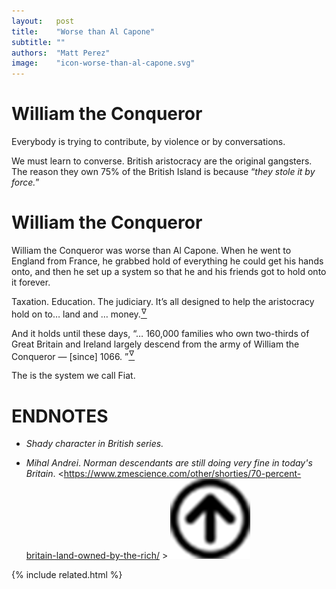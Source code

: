 ```yaml
---
layout:   post
title:    "Worse than Al Capone"
subtitle: ""
authors:  "Matt Perez"
image:    "icon-worse-than-al-capone.svg"
---
```


<div style='display:none; '>
 <p>Everybody is trying to contribute. For some, is by violence, for others, it is by conversations.</p>
 <p>We must learn to converse.</p>
</div>

<h1>William the Conqueror</h1>
 <p>Everybody is trying to contribute, by violence or by conversations.</p>
 <p>We must learn to converse. British aristocracy are the original gangsters. The reason they own 75% of the British Island is because &ldquo;<em>they stole it by force.</em>&rdquo;</p>

<h1>William the Conqueror</h1>
 <div class="_citation">
  <p>William the Conqueror was worse than Al Capone. When he went to England from France, he grabbed hold of everything he could get his hands onto, and then he set up a system so that he and his friends got to hold onto it forever.</p>
  <p>Taxation. Education. The judiciary. It&rsquo;s all designed to help the aristocracy hold on to&hellip; land and &hellip; money.<a href="#en01"><sup id='bm01'>&hairsp;&nabla;&hairsp;</sup></a></p>
 </div>
 <p>And it holds until these days, &ldquo;&hellip; 160,000 families who own two-thirds of Great Britain and Ireland largely descend from the army of William the Conqueror &mdash; [since] 1066. &rdquo;<a href="#en02"><sup id="bm02">&hairsp;&nabla;&hairsp;</sup></a></p>

 <p>The is the system we call Fiat.</p>

<h1 class="_section">ENDNOTES</h1>
 <ul>
  <li id="en01">
   <p class="_list-item">
    <em>Shady character in British series.</em>
   </p>
  </li>
  <li id="en02">
   <p class="_list-item">
    <em>Mihal Andrei</em>.
    <em>Norman descendants are still doing very fine in today's Britain</em>.
    &lt;<a href="https://www.zmescience.com/other/shorties/70-percent-britain-land-owned-by-the-rich/" target="_blank">https://www.zmescience.com/other/shorties/70-percent-britain-land-owned-by-the-rich/</a> &gt;
    <a class="_uparrow" href="#bm02"><img src="/assets/img/arrow-up-icon.png"></a>
   </p>
  </li>
 </ul>

{% include related.html %}